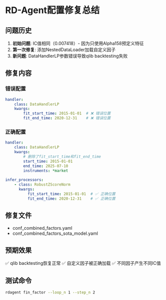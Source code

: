 # RD-Agent配置修复总结

## 问题历史
1. **初始问题**: IC值相同（0.007418）- 因为只使用Alpha158预定义特征
2. **第一次修复**: 添加NestedDataLoader加载自定义因子
3. **新问题**: DataHandlerLP参数错误导致qlib backtesting失败

## 修复内容
### 错误配置
```yaml
handler:
    class: DataHandlerLP
    kwargs:
        fit_start_time: 2015-01-01  # ❌ 错误位置
        fit_end_time: 2020-12-31    # ❌ 错误位置
```

### 正确配置
```yaml
handler:
    class: DataHandlerLP
    kwargs:
        # 删除了fit_start_time和fit_end_time
        start_time: 2015-01-01
        end_time: 2025-07-10
        instruments: *market
        
infer_processors:
    - class: RobustZScoreNorm
      kwargs:
          fit_start_time: 2015-01-01  # ✅ 正确位置
          fit_end_time: 2020-12-31    # ✅ 正确位置
```

## 修复文件
- conf_combined_factors.yaml
- conf_combined_factors_sota_model.yaml

## 预期效果
✅ qlib backtesting恢复正常
✅ 自定义因子被正确加载
✅ 不同因子产生不同IC值

## 测试命令
```bash
rdagent fin_factor --loop_n 1 --step_n 2
```
